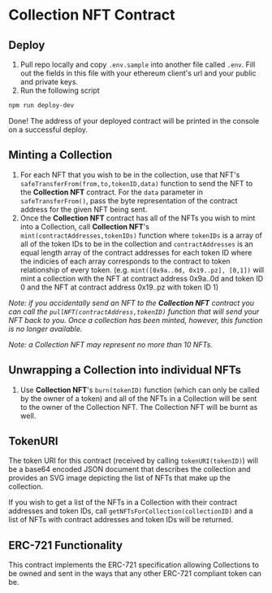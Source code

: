 # Collection NFT Contract

## Deploy

1. Pull repo locally and copy `.env.sample` into another file called `.env`. Fill out the fields in this file with your ethereum client's url and your public and private keys.
2. Run the following script

```bash
npm run deploy-dev
```

Done! The address of your deployed contract will be printed in the console on a successful deploy.

## Minting a Collection

1. For each NFT that you wish to be in the collection, use that NFT's `safeTransferFrom(from,to,tokenID,data)` function to send the NFT to the **Collection NFT** contract. For the `data` parameter in `safeTransferFrom()`, pass the byte representation of the contract address for the given NFT being sent.
2. Once the **Collection NFT** contract has all of the NFTs you wish to mint into a Collection, call **Collection NFT**'s `mint(contractAddresses,tokenIDs)` function where `tokenIDs` is a array of all of the token IDs to be in the collection and `contractAddresses` is an equal length array of the contract addresses for each token ID where the indicies of each array corresponds to the contract to token relationship of every token. (e.g. `mint([0x9a..0d, 0x19..pz], [0,1])` will mint a collection with the NFT at contract address 0x9a..0d and token ID 0 and the NFT at contract address 0x19..pz with token ID 1)

_Note: if you accidentally send an NFT to the **Collection NFT** contract you can call the `pullNFT(contractAddress,tokenID)` function that will send your NFT back to you. Once a collection has been minted, however, this function is no longer available._

_Note: a Collection NFT may represent no more than 10 NFTs._

## Unwrapping a Collection into individual NFTs

1. Use **Collection NFT**'s `burn(tokenID)` function (which can only be called by the owner of a token) and all of the NFTs in a Collection will be sent to the owner of the Collection NFT. The Collection NFT will be burnt as well.

## TokenURI

The token URI for this contract (received by calling `tokenURI(tokenID)`) will be a base64 encoded JSON document that describes the collection and provides an SVG image depicting the list of NFTs that make up the collection.

If you wish to get a list of the NFTs in a Collection with their contract addresses and token IDs, call `getNFTsForCollection(collectionID)` and a list of NFTs with contract addresses and token IDs will be returned.

## ERC-721 Functionality

This contract implements the ERC-721 specification allowing Collections to be owned and sent in the ways that any other ERC-721 compliant token can be.

